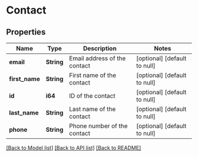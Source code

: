 # Contact

## Properties
Name | Type | Description | Notes
------------ | ------------- | ------------- | -------------
**email** | **String** | Email address of the contact | [optional] [default to null]
**first_name** | **String** | First name of the contact | [optional] [default to null]
**id** | **i64** | ID of the contact | [optional] [default to null]
**last_name** | **String** | Last name of the contact | [optional] [default to null]
**phone** | **String** | Phone number of the contact | [optional] [default to null]

[[Back to Model list]](../README.md#documentation-for-models) [[Back to API list]](../README.md#documentation-for-api-endpoints) [[Back to README]](../README.md)


